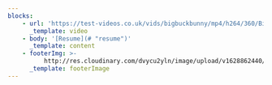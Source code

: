 ```yaml
---
blocks:
    - url: 'https://test-videos.co.uk/vids/bigbuckbunny/mp4/h264/360/Big_Buck_Bunny_360_10s_1MB.mp4'
      _template: video
    - body: '[Resume](# "resume")'
      _template: content
    - footerImg: >-
          http://res.cloudinary.com/dvycu2yln/image/upload/v1628862440/work_ogwhvn.jpg
      _template: footerImage
---
```


